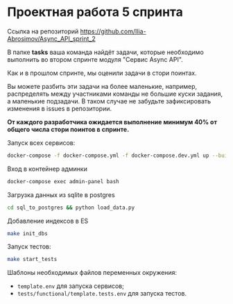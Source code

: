 # Проектная работа 5 спринта

Ссылка на репозиторий https://github.com/Ilia-Abrosimov/Async_API_sprint_2

В папке **tasks** ваша команда найдёт задачи, которые необходимо выполнить во втором спринте модуля "Сервис Async API".

Как и в прошлом спринте, мы оценили задачи в стори поинтах.

Вы можете разбить эти задачи на более маленькие, например, распределять между участниками команды не большие куски задания, а маленькие подзадачи. В таком случае не забудьте зафиксировать изменения в issues в репозитории.

**От каждого разработчика ожидается выполнение минимум 40% от общего числа стори поинтов в спринте.**

Запуск всех сервисов:

```bash
docker-compose -f docker-compose.yml -f docker-compose.dev.yml up --build -d
```

Вход в контейнер админки

```bash
docker-compose exec admin-panel bash
```

Загрузка данных из sqlite в postgres

```bash
cd sql_to_postgres && python load_data.py
```

Добавление индексов в ES

```bash
make init_dbs
```

Запуск тестов:

```bash
make start_tests
```

Шаблоны необходимых файлов переменных окружения:
- `template.env` для запуска сервисов;
- `tests/functional/template.tests.env` для запуска тестов.
